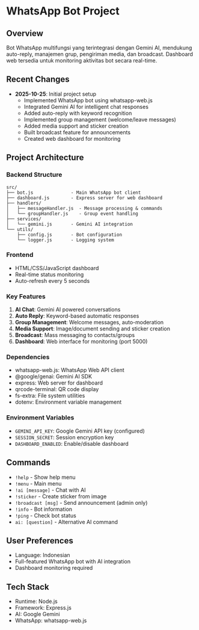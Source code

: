 # WhatsApp Bot Project

## Overview
Bot WhatsApp multifungsi yang terintegrasi dengan Gemini AI, mendukung auto-reply, manajemen grup, pengiriman media, dan broadcast. Dashboard web tersedia untuk monitoring aktivitas bot secara real-time.

## Recent Changes
- **2025-10-25**: Initial project setup
  - Implemented WhatsApp bot using whatsapp-web.js
  - Integrated Gemini AI for intelligent chat responses
  - Added auto-reply with keyword recognition
  - Implemented group management (welcome/leave messages)
  - Added media support and sticker creation
  - Built broadcast feature for announcements
  - Created web dashboard for monitoring

## Project Architecture

### Backend Structure
```
src/
├── bot.js              - Main WhatsApp bot client
├── dashboard.js        - Express server for web dashboard
├── handlers/
│   ├── messageHandler.js  - Message processing & commands
│   └── groupHandler.js    - Group event handling
├── services/
│   └── gemini.js       - Gemini AI integration
└── utils/
    ├── config.js       - Bot configuration
    └── logger.js       - Logging system
```

### Frontend
- HTML/CSS/JavaScript dashboard
- Real-time status monitoring
- Auto-refresh every 5 seconds

### Key Features
1. **AI Chat**: Gemini AI powered conversations
2. **Auto Reply**: Keyword-based automatic responses
3. **Group Management**: Welcome messages, auto-moderation
4. **Media Support**: Image/document sending and sticker creation
5. **Broadcast**: Mass messaging to contacts/groups
6. **Dashboard**: Web interface for monitoring (port 5000)

### Dependencies
- whatsapp-web.js: WhatsApp Web API client
- @google/genai: Gemini AI SDK
- express: Web server for dashboard
- qrcode-terminal: QR code display
- fs-extra: File system utilities
- dotenv: Environment variable management

### Environment Variables
- `GEMINI_API_KEY`: Google Gemini API key (configured)
- `SESSION_SECRET`: Session encryption key
- `DASHBOARD_ENABLED`: Enable/disable dashboard

## Commands
- `!help` - Show help menu
- `!menu` - Main menu
- `!ai [message]` - Chat with AI
- `!sticker` - Create sticker from image
- `!broadcast [msg]` - Send announcement (admin only)
- `!info` - Bot information
- `!ping` - Check bot status
- `ai: [question]` - Alternative AI command

## User Preferences
- Language: Indonesian
- Full-featured WhatsApp bot with AI integration
- Dashboard monitoring required

## Tech Stack
- Runtime: Node.js
- Framework: Express.js
- AI: Google Gemini
- WhatsApp: whatsapp-web.js
